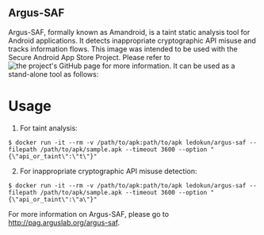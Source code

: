 Argus-SAF
---------------------------------
Argus-SAF, formally known as Amandroid, is a taint static analysis tool for Android applications. It detects inappropriate cryptographic API misuse and tracks information flows. This image was intended to be used with the Secure Android App Store Project. Please refer to ![the project's GitHub page](https://github.com/LedoKun/secure-android-app-store) for more information. It can be used as a stand-alone tool as follows:

Usage
==================

1. For taint analysis:
```
$ docker run -it --rm -v /path/to/apk:path/to/apk ledokun/argus-saf --filepath /path/to/apk/sample.apk --timeout 3600 --option "{\"api_or_taint\":\"t\"}"
```

2. For inappropriate cryptographic API misuse detection:
```
$ docker run -it --rm -v /path/to/apk:path/to/apk ledokun/argus-saf --filepath /path/to/apk/sample.apk --timeout 3600 --option "{\"api_or_taint\":\"a\"}"
```

For more information on Argus-SAF, please go to http://pag.arguslab.org/argus-saf.
